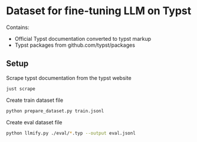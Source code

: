 # Dataset for fine-tuning LLM on Typst

Contains:
- Official Typst documentation converted to typst markup
- Typst packages from github.com/typst/packages

## Setup

Scrape typst documentation from the typst website
```sh
just scrape
```

Create train dataset file
```sh
python prepare_dataset.py train.jsonl
```


Create eval dataset file
```sh
python llmify.py ./eval/*.typ --output eval.jsonl
```
